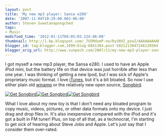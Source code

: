 ```yaml
---
layout: post
title: 'My new mp3 player: Sansa e280'
date: '2007-11-04T10:29:00.002-06:00'
author: Steven Suwatanapongched
tags:
- Music
modified_time: '2012-01-11T04:05:03.224-06:00'
thumbnail: http://1.bp.blogspot.com/_7U5MdumP-no/Ry30XI_pzwI/AAAAAAAAAMk/AbpH5ogrTNk/s72-c/sansa_e280.jpg
blogger_id: tag:blogger.com,1999:blog-6841384.post-5821213847246130504
blogger_orig_url: http://www.sunpech.com/2007/11/my-new-mp3-player-sansa-e280.html
---
```


I got myself a new mp3 player, the <a type="amzn" asin="B000HZ9CCA">Sansa e280</a>.  I used to have an Apple iPod mini, but the battery life on that device was just horrible after less than one year.  I was thinking of getting a new Ipod, but I was sick of Apple's proprietary music format.  I love <a href="http://www.itunes.com/" target="_blank">iTunes</a>, but it's a bit bloated.  So now I use either plain old <a href="http://www.winamp.com/" target="_blank">winamp</a> or the relatively new open source, <a href="http://www.songbirdnest.com/" target="_blank">Songbird</a>.


<a href="http://songbirdnest.com/partners"><img src="http://songbirdnest.com/files/images/button_mac.png" alt="Get Songbird" border="0" /></a><a href="http://songbirdnest.com/partners"><img src="http://songbirdnest.com/files/images/button_headphones.png" alt="Get Songbird" border="0" /></a><a href="http://songbirdnest.com/partners"><img src="http://songbirdnest.com/files/images/button_pickup.png" alt="Get Songbird" border="0" /></a>

What I love about my new toy is that I don't need any bloated program to copy music, videos, pictures, or other data formats onto my device.  I just drag and drop files in.  It's also inexpensive compared with the iPod and it's got a built in FM tuner!  Plus, on top of all that, as a technocrat, I'm starting to get sick of hearing about Steve Jobs and Apple.  Let's just say that I consider them over-rated.

<img border="0" src="http://1.bp.blogspot.com/_7U5MdumP-no/Ry30XI_pzwI/AAAAAAAAAMk/AbpH5ogrTNk/s320/sansa_e280.jpg" alt="" id="BLOGGER_PHOTO_ID_5129024229033496322" border="0" />